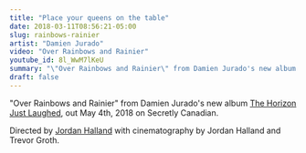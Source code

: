 ```yaml
---
title: "Place your queens on the table"
date: 2018-03-11T08:56:21-05:00
slug: rainbows-rainier
artist: "Damien Jurado"
video: "Over Rainbows and Rainier"
youtube_id: 8l_WwM7lKeU
summary: "\"Over Rainbows and Rainier\" from Damien Jurado's new album \"The Horizon Just Laughed\"."
draft: false
---
```


"Over Rainbows and Rainier" from Damien Jurado's new album <a href="https://damienjurado.ffm.to/horizon">The Horizon Just Laughed</a>, out May 4th, 2018 on Secretly Canadian.

Directed by <a href="http://Jordanhalland.com">Jordan Halland</a> with cinematography by Jordan Halland and Trevor Groth.